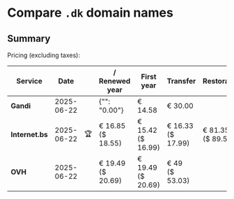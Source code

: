 # Compare `.dk` domain names

## Summary

Pricing (excluding taxes):

| Service | Date |  | / Renewed year | First year | Transfer | Restoration |
|--|--|--|--|--|--|--|
| **Gandi** | 2025-06-22 |  | {"": "0.00"} | € 14.58 | € 30.00 |  |
| **Internet.bs** | 2025-06-22 | 🏆 | € 16.85<br>($ 18.55) | € 15.42<br>($ 16.99) | € 16.33<br>($ 17.99) | € 81.35<br>($ 89.59) |
| **OVH** | 2025-06-22 |  | € 19.49<br>($ 20.69) | € 19.49<br>($ 20.69) | € 49<br>($ 53.03) |  |
